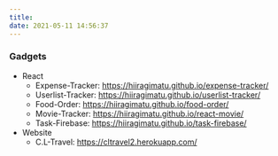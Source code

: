 ```yaml
---
title: 
date: 2021-05-11 14:56:37
---
```

### Gadgets

- React
  - Expense-Tracker: https://hiiragimatu.github.io/expense-tracker/
  - Userlist-Tracker: https://hiiragimatu.github.io/userlist-tracker/
  - Food-Order: https://hiiragimatu.github.io/food-order/
  - Movie-Tracker: https://hiiragimatu.github.io/react-movie/
  - Task-Firebase: https://hiiragimatu.github.io/task-firebase/
- Website
  - C.L-Travel: https://cltravel2.herokuapp.com/
